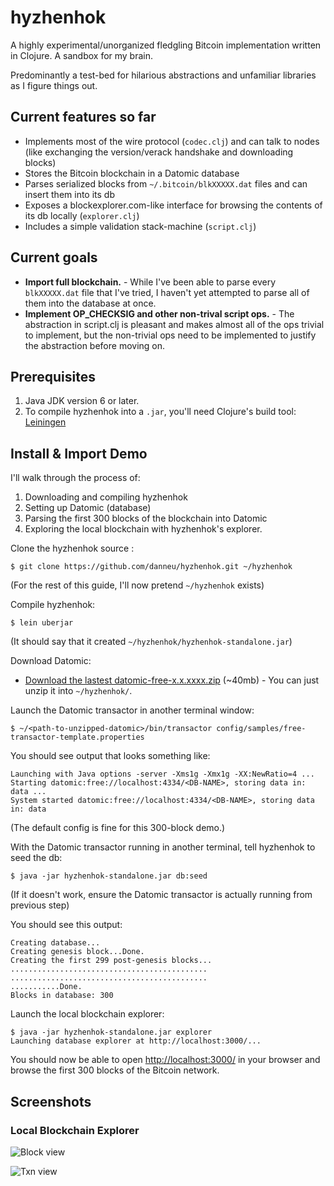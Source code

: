# hyzhenhok

A highly experimental/unorganized fledgling Bitcoin implementation written in Clojure. A sandbox for my brain.

Predominantly a test-bed for hilarious abstractions and unfamiliar libraries as I figure things out.

## Current features so far

- Implements most of the wire protocol (`codec.clj`) and can talk to nodes (like exchanging the version/verack handshake and downloading blocks)
- Stores the Bitcoin blockchain in a Datomic database
- Parses serialized blocks from `~/.bitcoin/blkXXXXX.dat` files and can insert them into its db
- Exposes a blockexplorer.com-like interface for browsing the contents of its db locally (`explorer.clj`)
- Includes a simple validation stack-machine (`script.clj`)

## Current goals

- **Import full blockchain.** - While I've been able to parse every `blkXXXXX.dat` file that I've tried, I haven't yet attempted to parse all of them into the database at once.
- **Implement OP_CHECKSIG and other non-trival script ops.** - The abstraction in script.clj is pleasant and makes almost all of the ops trivial to implement, but the non-trivial ops need to be implemented to justify the abstraction before moving on.

## Prerequisites

1. Java JDK version 6 or later.
2. To compile hyzhenhok into a `.jar`, you'll need Clojure's build tool: [Leiningen](https://github.com/technomancy/leiningen)

## Install & Import Demo

I'll walk through the process of:

1. Downloading and compiling hyzhenhok
2. Setting up Datomic (database)
3. Parsing the first 300 blocks of the blockchain into Datomic
4. Exploring the local blockchain with hyzhenhok's explorer.

Clone the hyzhenhok source :

    $ git clone https://github.com/danneu/hyzhenhok.git ~/hyzhenhok

(For the rest of this guide, I'll now pretend `~/hyzhenhok` exists)

Compile hyzhenhok:

    $ lein uberjar

(It should say that it created `~/hyzhenhok/hyzhenhok-standalone.jar`)

Download Datomic:

- [Download the lastest datomic-free-x.x.xxxx.zip](https://my.datomic.com/downloads/free) (~40mb) - You can just unzip it into `~/hyzhenhok/`.

Launch the Datomic transactor in another terminal window:

    $ ~/<path-to-unzipped-datomic>/bin/transactor config/samples/free-transactor-template.properties

You should see output that looks something like:

    Launching with Java options -server -Xms1g -Xmx1g -XX:NewRatio=4 ...
    Starting datomic:free://localhost:4334/<DB-NAME>, storing data in: data ...
    System started datomic:free://localhost:4334/<DB-NAME>, storing data in: data

(The default config is fine for this 300-block demo.)

With the Datomic transactor running in another terminal, tell hyzhenhok to seed the db:

    $ java -jar hyzhenhok-standalone.jar db:seed

(If it doesn't work, ensure the Datomic transactor is actually running from previous step)

You should see this output:

    Creating database...
    Creating genesis block...Done.
    Creating the first 299 post-genesis blocks...
    ............................................
    ............................................
    ...........Done.
    Blocks in database: 300

Launch the local blockchain explorer:

    $ java -jar hyzhenhok-standalone.jar explorer
    Launching database explorer at http://localhost:3000/...

You should now be able to open [http://localhost:3000/](http://localhost:3000/) in your browser and browse the first 300 blocks of the Bitcoin network.

## Screenshots

### Local Blockchain Explorer

![Block view](http://i.imgur.com/LlzQrwZ.png)

![Txn view](http://i.imgur.com/w8gHSth.png)
